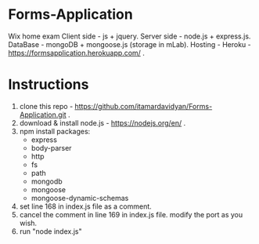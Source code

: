 # Forms-Application
Wix home exam
Client side - js + jquery.
Server side - node.js + express.js.
DataBase - mongoDB + mongoose.js (storage in mLab).
Hosting - Heroku - https://formsapplication.herokuapp.com/ .

# Instructions
 1. clone this repo - https://github.com/itamardavidyan/Forms-Application.git .
 2. download & install node.js - https://nodejs.org/en/ .
 3. npm install packages:
    * express
    * body-parser
    * http
    * fs
    * path
    * mongodb
    * mongoose
    * mongoose-dynamic-schemas
 4. set line 168 in index.js file as a comment.
 5. cancel the comment in line 169 in index.js file. modify the port as you wish.
 6. run "node index.js"
